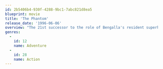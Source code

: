 ```yaml
---
id: 2b5406b4-930f-4288-9bc1-7abc821d8ea5
blueprint: movie
title: 'The Phantom'
release_date: '1996-06-06'
overview: "The 21st successor to the role of Bengalla's resident superhero must travel to New York to prevent a rich madman from obtaining three magic skulls that would give him the secret to ultimate power."
genres:
  -
    id: 12
    name: Adventure
  -
    id: 28
    name: Action
---
```


